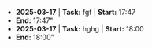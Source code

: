 

- **2025-03-17** | **Task:** fgf | **Start:** 17:47 
- **End:** 17:47"
- **2025-03-17** | **Task:** hghg | **Start:** 18:00 
- **End:** 18:00"